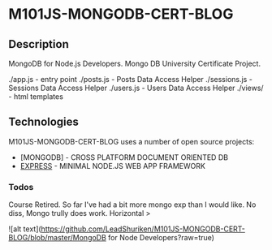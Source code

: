 # M101JS-MONGODB-CERT-BLOG

## Description

MongoDB for Node.js Developers. Mongo DB University Certificate Project. 

./app.js - entry point
./posts.js - Posts Data Access Helper
./sessions.js - Sessions Data Access Helper
./users.js - Users Data Access Helper
./views/ - html templates

## Technologies

M101JS-MONGODB-CERT-BLOG uses a number of open source projects:

  * [MONGODB] - CROSS PLATFORM DOCUMENT ORIENTED DB
  * [EXPRESS] - MINIMAL NODE.JS WEB APP FRAMEWORK

### Todos

Course Retired. So far I've had a bit more mongo exp than I would like. No diss, Mongo trully does work. Horizontal >

  [EXPRESS]: https://expressjs.comoverview
  [FIREBASE]: https://www.mongodb.com

![alt text](https://github.com/LeadShuriken/M101JS-MONGODB-CERT-BLOG/blob/master/MongoDB for Node Developers?raw=true)

